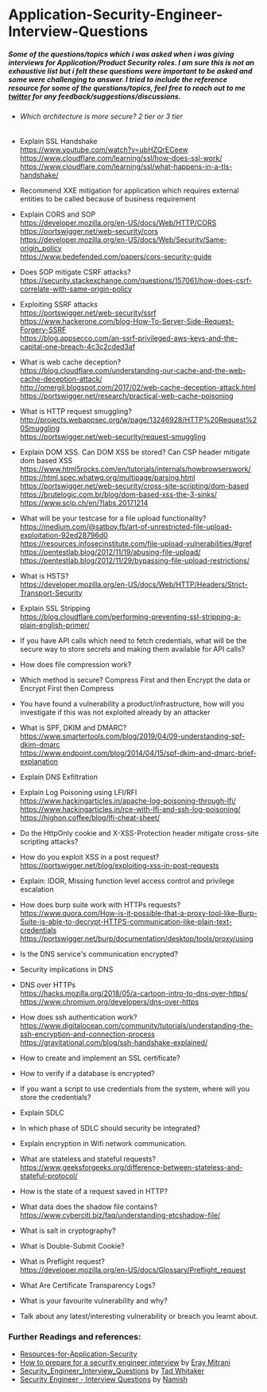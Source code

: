 # Application-Security-Engineer-Interview-Questions  
##### Some of the questions/topics which i was asked when i was giving interviews for Application/Product Security roles. I am sure this is not an exhaustive list but i felt these questions were important to be asked and some were challenging to answer. I tried to include the reference resource for some of the questions/topics, feel free to reach out to me [twitter](https://twitter.com/security_prince) for any feedback/suggestions/discussions.


* ###### Which architecture is more secure? 2 tier or 3 tier
* Explain SSL Handshake   
https://www.youtube.com/watch?v=ubHZQrECeew  
https://www.cloudflare.com/learning/ssl/how-does-ssl-work/  
https://www.cloudflare.com/learning/ssl/what-happens-in-a-tls-handshake/  
* Recommend XXE mitigation for application which requires external entities to be called because of business requirement  
* Explain CORS and SOP  
https://developer.mozilla.org/en-US/docs/Web/HTTP/CORS  
https://portswigger.net/web-security/cors  
https://developer.mozilla.org/en-US/docs/Web/Security/Same-origin_policy  
https://www.bedefended.com/papers/cors-security-guide  
* Does SOP mitigate CSRF attacks?  
https://security.stackexchange.com/questions/157061/how-does-csrf-correlate-with-same-origin-policy

* Exploiting SSRF attacks  
https://portswigger.net/web-security/ssrf  
https://www.hackerone.com/blog-How-To-Server-Side-Request-Forgery-SSRF  
https://blog.appsecco.com/an-ssrf-privileged-aws-keys-and-the-capital-one-breach-4c3c2cded3af
* What is web cache deception?  
https://blog.cloudflare.com/understanding-our-cache-and-the-web-cache-deception-attack/  
http://omergil.blogspot.com/2017/02/web-cache-deception-attack.html  
https://portswigger.net/research/practical-web-cache-poisoning  
* What is HTTP request smuggling?  
http://projects.webappsec.org/w/page/13246928/HTTP%20Request%20Smuggling  
https://portswigger.net/web-security/request-smuggling  
* Explain DOM XSS. Can DOM XSS be stored? Can CSP header mitigate dom based XSS  
https://www.html5rocks.com/en/tutorials/internals/howbrowserswork/  
https://html.spec.whatwg.org/multipage/parsing.html  
https://portswigger.net/web-security/cross-site-scripting/dom-based  
https://brutelogic.com.br/blog/dom-based-xss-the-3-sinks/  
https://www.scip.ch/en/?labs.20171214  
* What will be your testcase for a file upload functionality?  
https://medium.com/@satboy.fb/art-of-unrestricted-file-upload-exploitation-92ed28796d0  
https://resources.infosecinstitute.com/file-upload-vulnerabilities/#gref  
https://pentestlab.blog/2012/11/19/abusing-file-upload/  
https://pentestlab.blog/2012/11/29/bypassing-file-upload-restrictions/  
* What is HSTS?  
https://developer.mozilla.org/en-US/docs/Web/HTTP/Headers/Strict-Transport-Security  
* Explain SSL Stripping  
https://blog.cloudflare.com/performing-preventing-ssl-stripping-a-plain-english-primer/  
* If you have API calls which need to fetch credentials, what will be the secure way to store secrets and making them available for API calls?  
* How does file compression work?  
* Which method is secure? Compress First and then Encrypt the data or Encrypt First then Compress  
* You have found a vulnerability a product/infrastructure, how will you investigate if this was not exploited already by an attacker  
* What is SPF, DKIM and DMARC?  
https://www.smartertools.com/blog/2019/04/09-understanding-spf-dkim-dmarc  
https://www.endpoint.com/blog/2014/04/15/spf-dkim-and-dmarc-brief-explanation  
* Explain DNS Exfiltration  
* Explain Log Poisoning using LFI/RFI  
https://www.hackingarticles.in/apache-log-poisoning-through-lfi/  
https://www.hackingarticles.in/rce-with-lfi-and-ssh-log-poisoning/  
https://highon.coffee/blog/lfi-cheat-sheet/  
* Do the HttpOnly cookie and X-XSS-Protection header mitigate cross-site scripting attacks?  
* How do you exploit XSS in a post request?  
https://portswigger.net/blog/exploiting-xss-in-post-requests  
* Explain: IDOR, Missing function level access control and privilege escalation  
* How does burp suite work with HTTPs requests?  
https://www.quora.com/How-is-it-possible-that-a-proxy-tool-like-Burp-Suite-is-able-to-decrypt-HTTPS-communication-like-plain-text-credentials  
https://portswigger.net/burp/documentation/desktop/tools/proxy/using 
* Is the DNS service's communication encrypted?
* Security implications in DNS
* DNS over HTTPs  
https://hacks.mozilla.org/2018/05/a-cartoon-intro-to-dns-over-https/  
https://www.chromium.org/developers/dns-over-https  
* How does ssh authentication work?  
https://www.digitalocean.com/community/tutorials/understanding-the-ssh-encryption-and-connection-process  
https://gravitational.com/blog/ssh-handshake-explained/  
* How to create and implement an SSL certificate?  
* How to verify if a database is encrypted?  
* If you want a script to use credentials from the system, where will you store the credentials?
* Explain SDLC
* In which phase of SDLC should security be integrated?
* Explain encryption in Wifi network communication.
* What are stateless and stateful requests?  
https://www.geeksforgeeks.org/difference-between-stateless-and-stateful-protocol/  
* How is the state of a request saved in HTTP?  
* What data does the shadow file contains?  
https://www.cyberciti.biz/faq/understanding-etcshadow-file/  
* What is salt in cryptography?  
* What is Double-Submit Cookie?  
* What is Preflight request?  
https://developer.mozilla.org/en-US/docs/Glossary/Preflight_request  
* What Are Certificate Transparency Logs?  
* What is your favourite vulnerability and why?  
* Talk about any latest/interesting vulnerability or breach you learnt about.

### Further Readings and references:
* [Resources-for-Application-Security](https://github.com/security-prince/Resources-for-Application-Security)  
* [How to prepare for a security engineer interview](https://medium.com/@eraymitrani/how-to-prepare-for-a-security-engineer-interview-6cf1d84de22f) by [Eray Mitrani](https://twitter.com/ErayMitrani)  
* [Security_Engineer_Interview_Questions](https://github.com/tadwhitaker/Security_Engineer_Interview_Questions/blob/master/security-interview-questions) by [Tad Whitaker](https://twitter.com/theporkskewe)  
* [Security Engineer - Interview Questions](https://gist.github.com/namishelex01/b5555edbdcdf5597174ddce5c86d3192) by [Namish](NamishSir)
